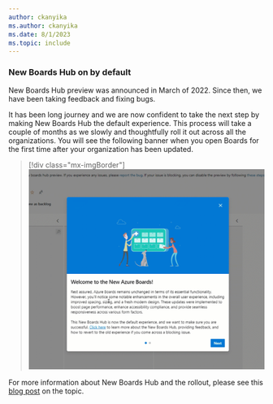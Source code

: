 ```yaml
---
author: ckanyika
ms.author: ckanyika
ms.date: 8/1/2023
ms.topic: include
---
```


### New Boards Hub on by default

New Boards Hub preview was announced in March of 2022. Since then, we have been taking feedback and fixing bugs. 

 It has been long journey and we are now confident to take the next step by making New Boards Hub the default experience. This process will take a couple of months as we slowly and thoughtfully roll it out across all the organizations. You will see the following banner when you open Boards for the first time after your organization has been updated.


> [!div class="mx-imgBorder"]
> ![New banner when you open Boards.](../../media/225-boards-01.gif "New banner when you open Boards")

For more information about New Boards Hub and the rollout, please see this [blog post](https://devblogs.microsoft.com/devops/new-boards-hub-path-to-ga/) on the topic.